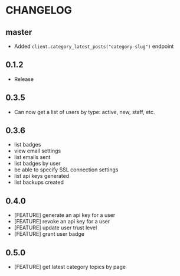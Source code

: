# CHANGELOG

## master

- Added `client.category_latest_posts("category-slug")` endpoint

## 0.1.2

- Release

## 0.3.5

- Can now get a list of users by type: active, new, staff, etc.

## 0.3.6

- list badges
- view email settings
- list emails sent
- list badges by user
- be able to specify SSL connection settings
- list api keys generated
- list backups created

## 0.4.0

- [FEATURE] generate an api key for a user
- [FEATURE] revoke an api key for a user
- [FEATURE] update user trust level
- [FEATURE] grant user badge

## 0.5.0

- [FEATURE] get latest category topics by page
